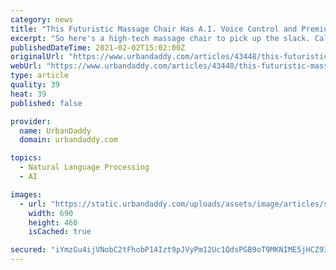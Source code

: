 ```yaml
---
category: news
title: "This Futuristic Massage Chair Has A.I. Voice Control and Premium Audio"
excerpt: "So here's a high-tech massage chair to pick up the slack. Called the Bodyfriend Quantum, it looks like an ornate throne or a futuristic captain's chair aboard a spaceship, but it's really just a comfortable recliner loaded with bells and whistles that will beat your tension into submission and leave you feeling like a new person."
publishedDateTime: 2021-02-02T15:02:00Z
originalUrl: "https://www.urbandaddy.com/articles/43448/this-futuristic-massage-chair-has-ai-voice-control-and-premium-audio"
webUrl: "https://www.urbandaddy.com/articles/43448/this-futuristic-massage-chair-has-ai-voice-control-and-premium-audio"
type: article
quality: 39
heat: 39
published: false

provider:
  name: UrbanDaddy
  domain: urbandaddy.com

topics:
  - Natural Language Processing
  - AI

images:
  - url: "https://static.urbandaddy.com/uploads/assets/image/articles/standard/e497c8bcd0557d8c73f429c0593a8f3c.jpg"
    width: 690
    height: 460
    isCached: true

secured: "iYmzGu4ijVNobC2tFhobP14Izt9pJVyPm12Uc1QdsPGB9oT9MKNIME5jHCZ93T2MqpPzeGDwjyreC9FR/It1EXrcWe4tB4laBdXvk9XqOXM1347LKToRGsBulpf1QSVckstN0s9RZqgKFTgnRcSbThAjgJHqpdIda1kyqEOQzo4hW22YHCJ8IrsINjqlmbrOkPioCdeHqJ/bLwFeTMjGARS2YX3cTQoNfP0W6yqZ845mAL+Wj2589B7ftcmTRAK2hQEMxx8IObmUON/shW1I7Bmin4S8AwjRX5Cse2pzPhJSMbUtj6JTpkUT8ASZfESGQwhg5THh/eU+XaHd24JewqPhCj7xFBO4UlYi47fDLbA=;KUUfLLGiI9QyNhDaBbailQ=="
---
```


